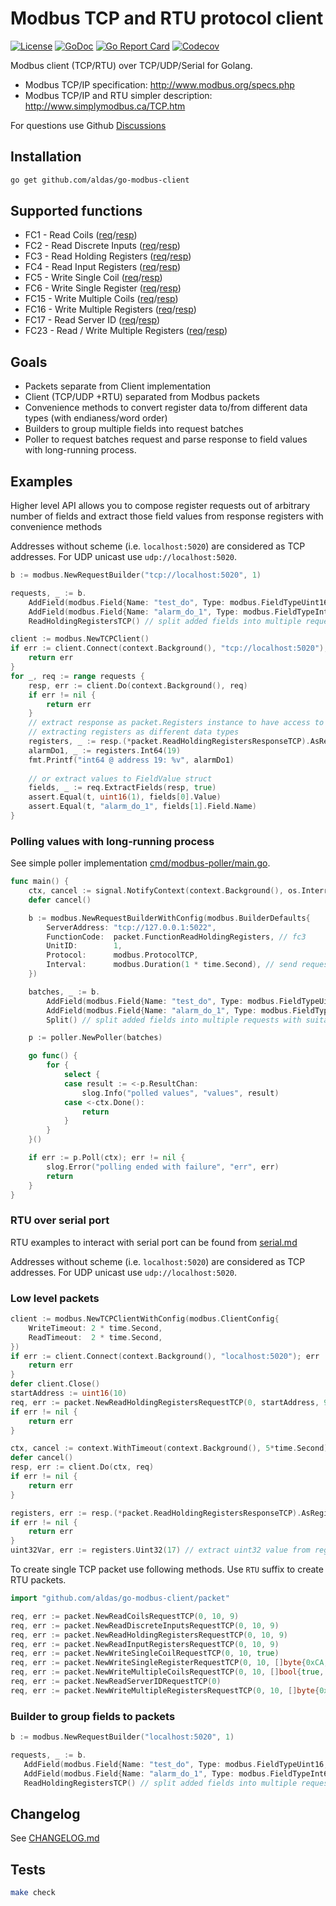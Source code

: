 # Modbus TCP and RTU protocol client

[![License](https://img.shields.io/github/license/aldas/go-modbus-client)](LICENSE)
[![GoDoc](http://img.shields.io/badge/go-documentation-blue.svg)](https://pkg.go.dev/github.com/aldas/go-modbus-client)
[![Go Report Card](https://goreportcard.com/badge/github.com/aldas/go-modbus-client)](https://goreportcard.com/report/github.com/aldas/go-modbus-client)
[![Codecov](https://codecov.io/gh/aldas/go-modbus-client/branch/main/graph/badge.svg)](https://codecov.io/gh/aldas/go-modbus-client)

Modbus client (TCP/RTU) over TCP/UDP/Serial for Golang.

* Modbus TCP/IP specification: http://www.modbus.org/specs.php
* Modbus TCP/IP and RTU simpler description: http://www.simplymodbus.ca/TCP.htm

For questions use Github [Discussions](https://github.com/aldas/go-modbus-client/discussions)

## Installation

```bash
go get github.com/aldas/go-modbus-client
```

## Supported functions

* FC1 - Read Coils ([req](packet/readcoilsrequest.go)/[resp](packet/readcoilsresponse.go))
* FC2 - Read Discrete Inputs ([req](packet/readdiscreteinputsrequest.go)/[resp](packet/readdiscreteinputsresponse.go))
* FC3 - Read Holding Registers ([req](packet/readholdingregistersrequest.go)/[resp](packet/readholdingregistersresponse.go))
* FC4 - Read Input Registers ([req](packet/readinputregistersrequest.go)/[resp](packet/readinputregistersresponse.go))
* FC5 - Write Single Coil ([req](packet/writesinglecoilrequest.go)/[resp](packet/writesinglecoilresponse.go))
* FC6 - Write Single Register ([req](packet/writesingleregisterrequest.go)/[resp](packet/writesingleregisterresponse.go))
* FC15 - Write Multiple Coils ([req](packet/writemultiplecoilsrequest.go)/[resp](packet/writemultiplecoilsresponse.go))
* FC16 - Write Multiple Registers ([req](packet/writemultipleregistersrequest.go)/[resp](packet/writemultipleregistersresponse.go))
* FC17 - Read Server ID ([req](packet/readserveridrequest.go)/[resp](packet/readserveridresponse.go))
* FC23 - Read / Write Multiple Registers ([req](packet/readwritemultipleregistersrequest.go)/[resp](packet/readwritemultipleregistersresponse.go))

## Goals

* Packets separate from Client implementation
* Client (TCP/UDP +RTU) separated from Modbus packets
* Convenience methods to convert register data to/from different data types (with endianess/word order)
* Builders to group multiple fields into request batches
* Poller to request batches request and parse response to field values with long-running process.

## Examples

Higher level API allows you to compose register requests out of arbitrary number of fields and extract those
field values from response registers with convenience methods

Addresses without scheme (i.e. `localhost:5020`) are considered as TCP addresses. For UDP unicast use `udp://localhost:5020`.

```go
b := modbus.NewRequestBuilder("tcp://localhost:5020", 1)

requests, _ := b.
    AddField(modbus.Field{Name: "test_do", Type: modbus.FieldTypeUint16, Address: 18}).
    AddField(modbus.Field{Name: "alarm_do_1", Type: modbus.FieldTypeInt64, Address: 19}).
    ReadHoldingRegistersTCP() // split added fields into multiple requests with suitable quantity size

client := modbus.NewTCPClient()
if err := client.Connect(context.Background(), "tcp://localhost:5020"); err != nil {
    return err
}
for _, req := range requests {
    resp, err := client.Do(context.Background(), req)
    if err != nil {
        return err
    }
    // extract response as packet.Registers instance to have access to convenience methods to 
    // extracting registers as different data types
    registers, _ := resp.(*packet.ReadHoldingRegistersResponseTCP).AsRegisters(req.StartAddress)
    alarmDo1, _ := registers.Int64(19)
    fmt.Printf("int64 @ address 19: %v", alarmDo1)
    
    // or extract values to FieldValue struct
    fields, _ := req.ExtractFields(resp, true)
    assert.Equal(t, uint16(1), fields[0].Value)
    assert.Equal(t, "alarm_do_1", fields[1].Field.Name)
}
```

### Polling values with long-running process

See simple poller implementation [cmd/modbus-poller/main.go](cmd/modbus-poller/main.go).

```go
func main() {
	ctx, cancel := signal.NotifyContext(context.Background(), os.Interrupt)
	defer cancel()

	b := modbus.NewRequestBuilderWithConfig(modbus.BuilderDefaults{
		ServerAddress: "tcp://127.0.0.1:5022",
		FunctionCode:  packet.FunctionReadHoldingRegisters, // fc3
		UnitID:        1,
		Protocol:      modbus.ProtocolTCP,
		Interval:      modbus.Duration(1 * time.Second), // send request every 1 second
	})

	batches, _ := b.
		AddField(modbus.Field{Name: "test_do", Type: modbus.FieldTypeUint16, Address: 18}).
		AddField(modbus.Field{Name: "alarm_do_1", Type: modbus.FieldTypeInt64, Address: 19}).
		Split() // split added fields into multiple requests with suitable quantity size

	p := poller.NewPoller(batches)

	go func() {
		for {
			select {
			case result := <-p.ResultChan:
				slog.Info("polled values", "values", result)
			case <-ctx.Done():
				return
			}
		}
	}()

	if err := p.Poll(ctx); err != nil {
		slog.Error("polling ended with failure", "err", err)
		return
	}
}
```

### RTU over serial port

RTU examples to interact with serial port can be found from [serial.md](serial.md)

Addresses without scheme (i.e. `localhost:5020`) are considered as TCP addresses. For UDP unicast use `udp://localhost:5020`.

### Low level packets

```go
client := modbus.NewTCPClientWithConfig(modbus.ClientConfig{
    WriteTimeout: 2 * time.Second,
    ReadTimeout:  2 * time.Second,
})
if err := client.Connect(context.Background(), "localhost:5020"); err != nil {
    return err
}
defer client.Close()
startAddress := uint16(10)
req, err := packet.NewReadHoldingRegistersRequestTCP(0, startAddress, 9)
if err != nil {
    return err
}

ctx, cancel := context.WithTimeout(context.Background(), 5*time.Second)
defer cancel()
resp, err := client.Do(ctx, req)
if err != nil {
    return err
}

registers, err := resp.(*packet.ReadHoldingRegistersResponseTCP).AsRegisters(startAddress)
if err != nil {
    return err
}
uint32Var, err := registers.Uint32(17) // extract uint32 value from register 17
```

To create single TCP packet use following methods. Use `RTU` suffix to create RTU packets.

```go
import "github.com/aldas/go-modbus-client/packet"

req, err := packet.NewReadCoilsRequestTCP(0, 10, 9)
req, err := packet.NewReadDiscreteInputsRequestTCP(0, 10, 9)
req, err := packet.NewReadHoldingRegistersRequestTCP(0, 10, 9)
req, err := packet.NewReadInputRegistersRequestTCP(0, 10, 9)
req, err := packet.NewWriteSingleCoilRequestTCP(0, 10, true)
req, err := packet.NewWriteSingleRegisterRequestTCP(0, 10, []byte{0xCA, 0xFE})
req, err := packet.NewWriteMultipleCoilsRequestTCP(0, 10, []bool{true, false, true})
req, err := packet.NewReadServerIDRequestTCP(0)
req, err := packet.NewWriteMultipleRegistersRequestTCP(0, 10, []byte{0xCA, 0xFE, 0xBA, 0xBE})
```

### Builder to group fields to packets

```go
b := modbus.NewRequestBuilder("localhost:5020", 1)

requests, _ := b.
   AddField(modbus.Field{Name: "test_do", Type: modbus.FieldTypeUint16, Address: 18}).
   AddField(modbus.Field{Name: "alarm_do_1", Type: modbus.FieldTypeInt64, Address: 19}).
   ReadHoldingRegistersTCP() // split added fields into multiple requests with suitable quantity size
```

## Changelog

See [CHANGELOG.md](CHANGELOG.md)

## Tests

```bash
make check
```
